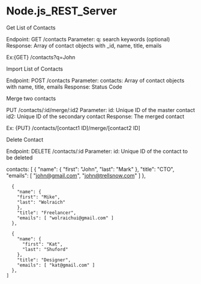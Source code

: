 # Node.js_REST_Server



Get List of Contacts

Endpoint: GET /contacts
Parameter:
  q: search keywords (optional)
Response: Array of contact objects with _id, name, title, emails

Ex:{GET} /contacts?q=John 


Import List of Contacts

Endpoint: POST /contacts
Parameter:
  contacts: Array of contact objects with name, title, emails
Response: Status Code  


Merge two contacts

PUT /contacts/:id/merge/:id2
Parameter:
  id:  Unique ID of the master contact
  id2: Unique ID of the secondary contact
Response: The merged contact 

Ex: {PUT} /contacts/[contact1 ID]/merge/[contact2 ID]

Delete Contact

Endpoint: DELETE /contacts/:id
Parameter:
  id: Unique ID of the contact to be deleted



  contacts: [
      {
        "name": {
          "first": "John",
          "last": "Mark"
        },
        "title": "CTO",
        "emails": [ "john@gmail.com", "john@trellsnow.com" ]
      },
      
      {
        "name": {
        "first": "Mike",
        "last": "Wolraich"
        },
        "title": "Freelancer",
        "emails": [ "wolraichui@gmail.com" ]
      },
      
      {
        "name": {
          "first": "Kat",
          "last": "Shuford"
        },
        "title": "Designer",
        "emails": [ "kat@gmail.com" ]
      },
    ]
